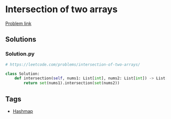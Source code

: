 # Intersection of two arrays

[Problem link](https://leetcode.com/problems/intersection-of-two-arrays/)

## Solutions


### Solution.py
```py
# https://leetcode.com/problems/intersection-of-two-arrays/

class Solution:
    def intersection(self, nums1: List[int], nums2: List[int]) -> List[int]:
        return set(nums1).intersection(set(nums2))
```
## Tags

* [Hashmap](/Collections/hashmap.md#hashmap)
